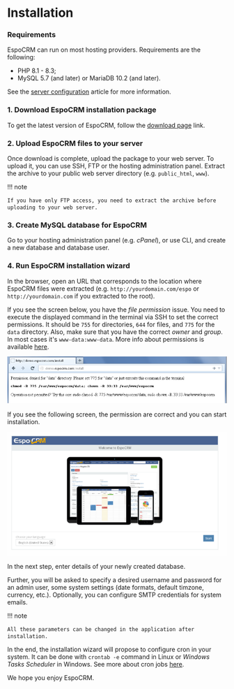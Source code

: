 # Installation

### Requirements

EspoCRM can run on most hosting providers. Requirements are the following:

* PHP 8.1 - 8.3;
* MySQL 5.7 (and later) or MariaDB 10.2 (and later).

See the [server configuration](server-configuration.md) article for more information.

### 1. Download EspoCRM installation package

To get the latest version of EspoCRM, follow the [download page](http://www.espocrm.com/download/) link.

### 2. Upload EspoCRM files to your server

Once download is complete, upload the package to your web server.
To upload it, you can use SSH, FTP or the hosting administration panel.
Extract the archive to your public web server directory (e.g. `public_html`, `www`).

!!! note

    If you have only FTP access, you need to extract the archive before uploading to your web server.

### 3. Create MySQL database for EspoCRM

Go to your hosting administration panel (e.g. *cPanel*), or use CLI, and create a new database and database user.

### 4. Run EspoCRM installation wizard

In the browser, open an URL that corresponds to the location where EspoCRM files were extracted (e.g. `http://yourdomain.com/espo` or `http://yourdomain.com` if you extracted to the root).

If you see the screen below, you have the *file permission* issue.
You need to execute the displayed command in the terminal via SSH to set the correct permissions.
It should be `755` for directories, `644` for files, and `775` for the `data` directory.
Also, make sure that you have the correct _owner_ and _group_. In most cases it's `www-data:www-data`. More info about permissions is available [here](server-configuration.md#required-permissions-for-unix-based-systems).

![1](https://raw.githubusercontent.com/espocrm/documentation/master/docs/_static/images/administration/installation/1.png)

If you see the following screen, the permission are correct and you can start installation.

![2](https://raw.githubusercontent.com/espocrm/documentation/master/docs/_static/images/administration/installation/2.png)

In the next step, enter details of your newly created database.

Further, you will be asked to specify a desired username and password for an admin user, some system settings (date formats, default timzone, currency, etc.). Optionally, you can configure SMTP credentials for system emails.

!!! note

    All these parameters can be changed in the application after installation.

In the end, the installation wizard will propose to configure cron in your system. It can be done with `crontab -e` command in Linux or _Windows Tasks Scheduler_ in Windows. See more about cron jobs [here](jobs.md).

We hope you enjoy EspoCRM.
